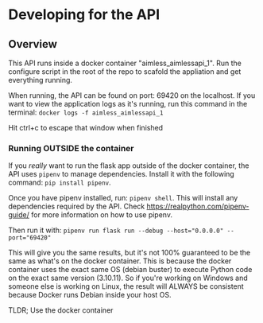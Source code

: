 # Developing for the API

## Overview
This API runs inside a docker container "aimless_aimlessapi_1". Run the configure script in the root of the repo to 
scafold the appliation and get everything running. 

When running, the API can be found on port: 69420 on the localhost. 
If you want to view the application logs as it's running, run this command in the terminal:
`docker logs -f aimless_aimlessapi_1`

Hit ctrl+c to escape that window when finished

### Running OUTSIDE the container
If you _really_ want to run the flask app outside of the docker container, the API uses `pipenv` to manage dependencies. 
Install it with the following command: `pip install pipenv`.

Once you have pipenv installed, run: `pipenv shell`. This will install any dependencies required by the API.
Check https://realpython.com/pipenv-guide/ for more information on how to use pipenv.

Then run it with: `pipenv run flask run --debug --host="0.0.0.0" --port="69420"`

This will give you the same results, but it's not 100% guaranteed to be the same as what's on the docker container. This
is because the docker container uses the exact same OS (debian buster) to execute Python code on the exact same version
(3.10.11). So if you're working on Windows and someone else is working on Linux, the result will ALWAYS be consistent
because Docker runs Debian inside your host OS.

TLDR;
Use the docker container

